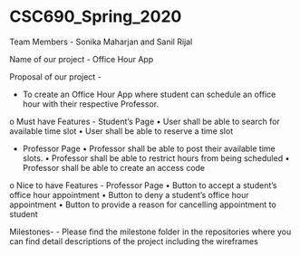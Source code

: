 # CSC690_Spring_2020


Team Members - Sonika Maharjan and Sanil Rijal

Name of our project - Office Hour App

Proposal of our project -

-    To create an Office Hour App where student can schedule an office hour with their respective Professor.

o    Must have Features
    - Student’s Page
        •    User shall be able to search for available time slot
        •    User shall be able to reserve a time slot
   
   - Professor Page
        •    Professor shall be able to post their available time slots.
        •    Professor shall be able to restrict hours from being scheduled
        •    Professor shall be able to create an access code
        
o    Nice to have Features
    - Professor Page
        •    Button to accept a student’s office hour appointment
        •    Button to deny a student’s office hour appointment
        •    Button to provide a reason for cancelling appointment to student

Milestones-
    -  Please find the milestone folder in the repositories where you can find detail descriptions of the project including the wireframes




